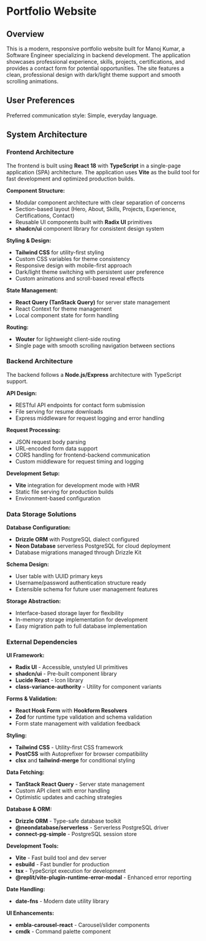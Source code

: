 # Portfolio Website

## Overview

This is a modern, responsive portfolio website built for Manoj Kumar, a Software Engineer specializing in backend development. The application showcases professional experience, skills, projects, certifications, and provides a contact form for potential opportunities. The site features a clean, professional design with dark/light theme support and smooth scrolling animations.

## User Preferences

Preferred communication style: Simple, everyday language.

## System Architecture

### Frontend Architecture

The frontend is built using **React 18** with **TypeScript** in a single-page application (SPA) architecture. The application uses **Vite** as the build tool for fast development and optimized production builds.

**Component Structure:**
- Modular component architecture with clear separation of concerns
- Section-based layout (Hero, About, Skills, Projects, Experience, Certifications, Contact)
- Reusable UI components built with **Radix UI** primitives
- **shadcn/ui** component library for consistent design system

**Styling & Design:**
- **Tailwind CSS** for utility-first styling
- Custom CSS variables for theme consistency
- Responsive design with mobile-first approach
- Dark/light theme switching with persistent user preference
- Custom animations and scroll-based reveal effects

**State Management:**
- **React Query (TanStack Query)** for server state management
- React Context for theme management
- Local component state for form handling

**Routing:**
- **Wouter** for lightweight client-side routing
- Single page with smooth scrolling navigation between sections

### Backend Architecture

The backend follows a **Node.js/Express** architecture with TypeScript support.

**API Design:**
- RESTful API endpoints for contact form submission
- File serving for resume downloads
- Express middleware for request logging and error handling

**Request Processing:**
- JSON request body parsing
- URL-encoded form data support
- CORS handling for frontend-backend communication
- Custom middleware for request timing and logging

**Development Setup:**
- **Vite** integration for development mode with HMR
- Static file serving for production builds
- Environment-based configuration

### Data Storage Solutions

**Database Configuration:**
- **Drizzle ORM** with PostgreSQL dialect configured
- **Neon Database** serverless PostgreSQL for cloud deployment
- Database migrations managed through Drizzle Kit

**Schema Design:**
- User table with UUID primary keys
- Username/password authentication structure ready
- Extensible schema for future user management features

**Storage Abstraction:**
- Interface-based storage layer for flexibility
- In-memory storage implementation for development
- Easy migration path to full database implementation

### External Dependencies

**UI Framework:**
- **Radix UI** - Accessible, unstyled UI primitives
- **shadcn/ui** - Pre-built component library
- **Lucide React** - Icon library
- **class-variance-authority** - Utility for component variants

**Forms & Validation:**
- **React Hook Form** with **Hookform Resolvers**
- **Zod** for runtime type validation and schema validation
- Form state management with validation feedback

**Styling:**
- **Tailwind CSS** - Utility-first CSS framework
- **PostCSS** with Autoprefixer for browser compatibility
- **clsx** and **tailwind-merge** for conditional styling

**Data Fetching:**
- **TanStack React Query** - Server state management
- Custom API client with error handling
- Optimistic updates and caching strategies

**Database & ORM:**
- **Drizzle ORM** - Type-safe database toolkit
- **@neondatabase/serverless** - Serverless PostgreSQL driver
- **connect-pg-simple** - PostgreSQL session store

**Development Tools:**
- **Vite** - Fast build tool and dev server
- **esbuild** - Fast bundler for production
- **tsx** - TypeScript execution for development
- **@replit/vite-plugin-runtime-error-modal** - Enhanced error reporting

**Date Handling:**
- **date-fns** - Modern date utility library

**UI Enhancements:**
- **embla-carousel-react** - Carousel/slider components
- **cmdk** - Command palette component